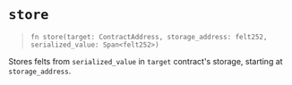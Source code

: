 # `store`

> `fn store(target: ContractAddress, storage_address: felt252, serialized_value: Span<felt252>)`

Stores felts from `serialized_value` in `target` contract's storage, starting at `storage_address`. 

